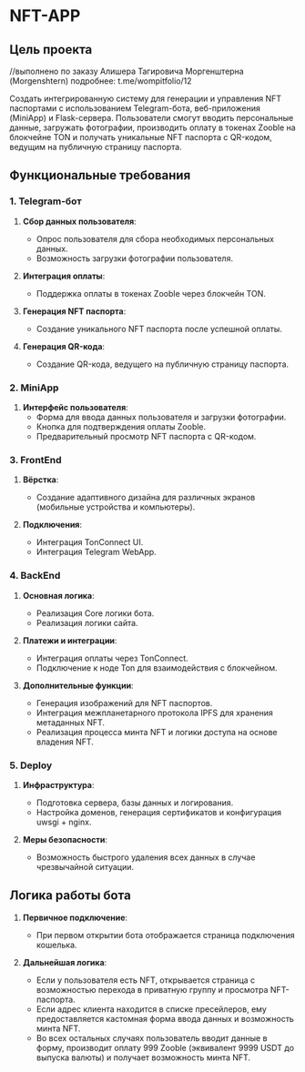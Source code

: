# NFT-APP

## Цель проекта

//выполнено по заказу Алишера Тагировича Моргенштерна (Morgenshtern) 
  подробнее: t.me/wompitfolio/12

Создать интегрированную систему для генерации и управления NFT паспортами с использованием Telegram-бота, веб-приложения (MiniApp) и Flask-сервера. Пользователи смогут вводить персональные данные, загружать фотографии, производить оплату в токенах Zooble на блокчейне TON и получать уникальные NFT паспорта с QR-кодом, ведущим на публичную страницу паспорта.

## Функциональные требования

### 1. Telegram-бот

1. **Сбор данных пользователя**:
   - Опрос пользователя для сбора необходимых персональных данных.
   - Возможность загрузки фотографии пользователя.
   
2. **Интеграция оплаты**:
   - Поддержка оплаты в токенах Zooble через блокчейн TON.

3. **Генерация NFT паспорта**:
   - Создание уникального NFT паспорта после успешной оплаты.

4. **Генерация QR-кода**:
   - Создание QR-кода, ведущего на публичную страницу паспорта.

### 2. MiniApp

1. **Интерфейс пользователя**:
   - Форма для ввода данных пользователя и загрузки фотографии.
   - Кнопка для подтверждения оплаты Zooble.
   - Предварительный просмотр NFT паспорта с QR-кодом.

### 3. FrontEnd

1. **Вёрстка**:
   - Создание адаптивного дизайна для различных экранов (мобильные устройства и компьютеры).

2. **Подключения**:
   - Интеграция TonConnect UI.
   - Интеграция Telegram WebApp.

### 4. BackEnd

1. **Основная логика**:
   - Реализация Core логики бота.
   - Реализация логики сайта.
   
2. **Платежи и интеграции**:
   - Интеграция оплаты через TonConnect.
   - Подключение к ноде Ton для взаимодействия с блокчейном.
   
3. **Дополнительные функции**:
   - Генерация изображений для NFT паспортов.
   - Интеграция межпланетарного протокола IPFS для хранения метаданных NFT.
   - Реализация процесса минта NFT и логики доступа на основе владения NFT.

### 5. Deploy

1. **Инфраструктура**:
   - Подготовка сервера, базы данных и логирования.
   - Настройка доменов, генерация сертификатов и конфигурация uwsgi + nginx.
   
2. **Меры безопасности**:
   - Возможность быстрого удаления всех данных в случае чрезвычайной ситуации.

## Логика работы бота

1. **Первичное подключение**:
   - При первом открытии бота отображается страница подключения кошелька.
   
2. **Дальнейшая логика**:
   - Если у пользователя есть NFT, открывается страница с возможностью перехода в приватную группу и просмотра NFT-паспорта.
   - Если адрес клиента находится в списке пресейлеров, ему предоставляется кастомная форма ввода данных и возможность минта NFT.
   - Во всех остальных случаях пользователь вводит данные в форму, производит оплату 999 Zooble (эквивалент 9999 USDT до выпуска валюты) и получает возможность минта NFT.
